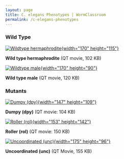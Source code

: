```yaml
---
layout: page
title: C. elegans Phenotypes | WormClassroom
permalink: /c-elegans-phenotypes
---
```

### Wild Type

[![Wildtype hermaphrodite](/files/worm/WTHer.jpg){width="170"
height="115"}](/files/worm/AdultandyoungHalf.mov)

**Wild type hermaphrodite** (QT movie, 102 KB)

[![Wildtype male](/files/worm/WTMale.jpg){width="170"
height="90"}](/files/worm/maleHalf.mov)

**Wild type male** (QT movie, 120 KB)

### Mutants

[![Dumpy (dpy)](/files/worm/dpy.jpg){width="147"
height="109"}](/files/worm/dpyHalf.mov)

**Dumpy (dpy)** (QT movie: 104 KB)

[![Roller (rol)](/files/worm/rol.jpg){width="153"
height="142"}](/files/worm/RolHalf.mov)

**Roller (rol)** (QT movie: 150 KB)

[![Uncoordinated (unc)](/files/worm/unc.jpg){width="175"
height="96"}](/files/worm/uncHalf.mov)

**Uncoordinated (unc)** (QT Movie, 155 KB)
